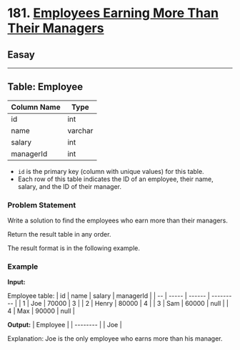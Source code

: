 # 181. [Employees Earning More Than Their Managers](https://leetcode.com/problems/employees-earning-more-than-their-managers/description/)

## Easay

<hr><div>

## Table: Employee

| Column Name | Type    |
|-------------|---------|
| id          | int     |
| name        | varchar |
| salary      | int     |
| managerId   | int     |

- `id` is the primary key (column with unique values) for this table.
- Each row of this table indicates the ID of an employee, their name, salary, and the ID of their manager.

### Problem Statement

Write a solution to find the employees who earn more than their managers.

Return the result table in any order.

The result format is in the following example.

### Example

**Input:**

Employee table:
| id | name  | salary | managerId |
| -- | ----- | ------ | --------- |
| 1  | Joe   | 70000  | 3         |
| 2  | Henry | 80000  | 4         |
| 3  | Sam   | 60000  | null      |
| 4  | Max   | 90000  | null      |


**Output:**
| Employee |
| -------- |
| Joe      |


Explanation: Joe is the only employee who earns more than his manager.
